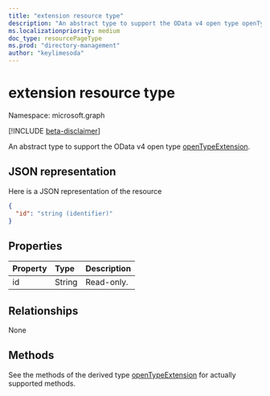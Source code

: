 ```yaml
---
title: "extension resource type"
description: "An abstract type to support the OData v4 open type openTypeExtension."
ms.localizationpriority: medium
doc_type: resourcePageType
ms.prod: "directory-management"
author: "keylimesoda"
---
```


# extension resource type

Namespace: microsoft.graph

[!INCLUDE [beta-disclaimer](../../includes/beta-disclaimer.md)]

An abstract type to support the OData v4 open type [openTypeExtension](opentypeextension.md).

## JSON representation

Here is a JSON representation of the resource

<!-- {
  "blockType": "resource",
  "optionalProperties": [

  ],
  "@odata.type": "microsoft.graph.extension"
}-->

```json
{
  "id": "string (identifier)"
}

```
## Properties
| Property	   | Type	|Description|
|:---------------|:--------|:----------|
|id|String| Read-only.|

## Relationships
None


## Methods

See the methods of the derived type [openTypeExtension](opentypeextension.md) for actually supported methods.


<!-- uuid: 8fcb5dbc-d5aa-4681-8e31-b001d5168d79
2015-10-25 14:57:30 UTC -->
<!--
{
  "type": "#page.annotation",
  "description": "extension resource",
  "keywords": "",
  "section": "documentation",
  "tocPath": "",
  "suppressions": []
}
-->


